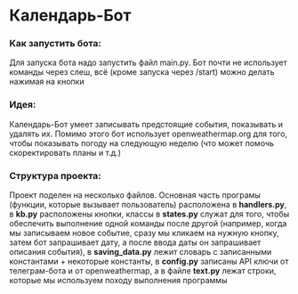 # Календарь-Бот

### Как запустить бота:
Для запуска бота надо запустить файл main.py. Бот почти не использует команды через слеш, всё (кроме запуска через /start) можно делать нажимая на кнопки

### Идея:
Календарь-Бот умеет записывать предстоящие события, показывать и удалять их. Помимо этого бот использует openweathermap.org для того, чтобы показывать погоду на следующую неделю (что может помочь скоректировать планы и т.д.)

### Структура проекта:
Проект поделен на несколько файлов. Основная часть програмы (функции, которые вызывает пользователь) расположена в <b>handlers.py</b>, в <b>kb.py</b> расположены кнопки, классы в <b>states.py</b> служат для того, чтобы обеспечить выполнение одной команды после другой (например, когда мы записываем новое событие, сразу мы кликаем на нужную кнопку, затем бот запрашивает дату, а после ввода даты он запрашивает описания события), в <b>saving_data.py</b> лежит словарь с записанными константами + некоторые константы, в <b>config.py</b> записаны API ключи от телеграм-бота и от openweathermap, а в файле <b>text.py</b> лежат строки, которые мы используем походу выполнения программы

